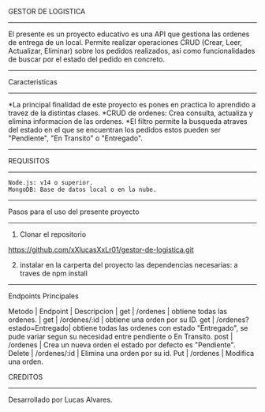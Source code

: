 GESTOR DE  LOGISTICA
____________________________________________________________________________________________________________________________

El presente es un proyecto educativo es una API que gestiona las ordenes de entrega de un local. Permite realizar operaciones CRUD (Crear, Leer, Actualizar, Eliminar) sobre
los pedidos realizados, asi como funcionalidades de buscar por el estado del pedido en concreto.

____________________________________________________________________________________________________________________________

Caracteristicas 
_______________

*La principal finalidad de este proyecto es pones en practica lo aprendido a travez de la distintas clases.
*CRUD de ordenes: Crea consulta, actualiza y elimina informacion de las ordenes.
*El filtro permite la busqueda atraves del estado en el que se encuentran los pedidos estos pueden ser "Pendiente", "En Transito" o "Entregado". 
____________________________________________________________________________________________________________________________

REQUISITOS
__________


    Node.js: v14 o superior.
    MongoDB: Base de datos local o en la nube.
____________________________________________________________________________________________________________________________

Pasos para el uso del presente proyecto
_______________________________________

1. Clonar el repositorio

https://github.com/xXlucasXxLr01/gestor-de-logistica.git

2. instalar en la carperta del proyecto las dependencias necesarias:
    a traves de npm install
_____________________________________________________________________________________________________________________________

Endpoints Principales

Metodo |  Endpoint                |  Descripcion                  |
get    |  /ordenes                |  obtiene todas las ordenes.   |
get    |  /ordenes/:id            |  obtiene una orden por su ID.
get    | /ordenes?estado=Entregado|  obtiene todas las ordenes con estado "Entregado", se pude variar segun su necesidad entre pendiente o En Transito.
post   | /ordenes                 | Crea un nueva orden el estado por defecto es "Pendiente".
Delete |  /ordenes/:id            | Elimina una orden por su id.
Put    |  /ordenes                | Modifica una orden.


CREDITOS
________


Desarrollado por Lucas Alvares.


